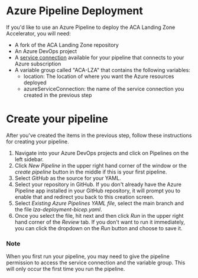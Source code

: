 # Azure Pipeline Deployment
If you'd like to use an Azure Pipeline to deploy the ACA Landing Zone Accelerator, you will need:
- A fork of the ACA Landing Zone repository
- An Azure DevOps project
- A [service connection](https://learn.microsoft.com/en-us/azure/devops/pipelines/library/service-endpoints?view=azure-devops&tabs=yaml) available for your pipeline that connects to your Azure subscription
- A variable group called "ACA-LZA" that contains the following variables:
  - location: The location of where you want the Azure resources deployed
  - azureServiceConnection: the name of the service connection you created in the previous step

# Create your pipeline
After you've created the items in the previous step, follow these instructions for creating your pipeline.
1. Navigate into your Azure DevOps projects and click on Pipelines on the left sidebar. 
2. Click *New Pipeline* in the upper right hand corner of the window or the *create pipeline* button in the middle if this is your first pipeline.
3. Select *GitHub* as the source for your YAML. 
4. Select your repository in GitHub. If you don't already have the Azure Pipeline app installed in your GitHub repository, it will prompt you to enable that and redirect you back to this creation screen.
5. Select *Existing Azure Pipelines YAML file*, select the main branch and the file *lza-deployment-bicep.yaml*.
6. Once you select the file, hit next and then click *Run* in the upper right hand corner of the *Review* tab. If you don't want to run it immediately, you can click the dropdown on the *Run* button and choose to save it. 

### Note
When you first run your pipeline, you may need to give the pipeline permission to access the service connection and the variable group. This will only occur the first time you run the pipeline. 

